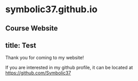 # symbolic37.github.io
Course Website
---
title: Test
---

Thank you for coming to my website!

If you are interested in my github profile, it can be located at https://github.com/Symbolic37
